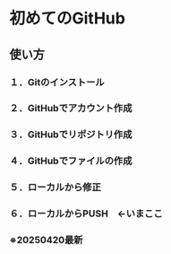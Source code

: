 # 初めてのGitHub
## 使い方
### １．Gitのインストール
### ２．GitHubでアカウント作成
### ３．GitHubでリポジトリ作成
### ４．GitHubでファイルの作成
### ５．ローカルから修正
### ６．ローカルからPUSH　←いまここ

### ※20250420最新
